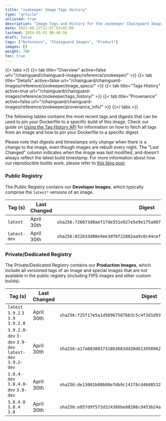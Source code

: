 ```yaml
---
title: "zookeeper Image Tags History"
type: "article"
unlisted: true
description: "Image Tags and History for the zookeeper Chainguard Image"
date: 2023-06-22T11:07:52+02:00
lastmod: 2024-05-01 00:46:56
draft: false
tags: ["Reference", "Chainguard Images", "Product"]
images: []
weight: 700
toc: true
---
```


{{< tabs >}}
{{< tab title="Overview" active=false url="/chainguard/chainguard-images/reference/zookeeper/" >}}
{{< tab title="Details" active=false url="/chainguard/chainguard-images/reference/zookeeper/image_specs/" >}}
{{< tab title="Tags History" active=true url="/chainguard/chainguard-images/reference/zookeeper/tags_history/" >}}
{{< tab title="Provenance" active=false url="/chainguard/chainguard-images/reference/zookeeper/provenance_info/" >}}
{{</ tabs >}}

The following tables contains the most recent tags and digests that can be used to pin your Dockerfile to a specific build of this image. Check our guide on [Using the Tag History API](/chainguard/chainguard-images/using-the-tag-history-api/) for information on how to fetch all tags from an image and how to pin your Dockerfile to a specific digest.

Please note that digests and timestamps only change when there is a change to the image, even though images are rebuilt every night. The "Last Changed" column indicates when the image was last modified, and doesn't always reflect the latest build timestamp. For more information about how our reproducible builds work, please refer to [this blog post](https://www.chainguard.dev/unchained/reproducing-chainguards-reproducible-image-builds).

### Public Registry
The Public Registry contains our **Developer Images**, which typically comprise the `latest*` versions of an image.

| Tag (s)       | Last Changed | Digest                                                                    |
|---------------|--------------|---------------------------------------------------------------------------|
|  `latest`     | April 30th   | `sha256:726673d8aef17de551e927e5e9e175a907e7aaa285d17018166710bec429f0fa` |
|  `latest-dev` | April 30th   | `sha256:022b33d80e9ee3df6f22882aa9c0c44ceff27c0ae8658eb004366307897d770a` |


### Private/Dedicated Registry
The Private/Dedicated Registry contains our **Production Images**, which include all versioned tags of an image and special images that are not available in the public registry (including FIPS images and other custom builds).

| Tag (s)                                                   | Last Changed | Digest                                                                    |
|-----------------------------------------------------------|--------------|---------------------------------------------------------------------------|
|  `latest` `3.9.2` `3` `3.9` `3.9.2.0`                     | April 30th   | `sha256:f25f17e5a1d56967587bb3c5c4f3d1d9319ab372b980569863e0329d0c11cf72` |
|  `3.9.2.0-dev` `3-dev` `3.9-dev` `latest-dev` `3.9.2-dev` | April 30th   | `sha256:a17a6830837310b3663dd20d61395096219626630ae526799c604733c816c48e` |
|  `3.8.4-dev` `3.8.4.0-dev` `3.8-dev`                      | April 30th   | `sha256:de13001b08b88e7db9c141f8cd48d0532da081229e05079bce2f57b626cac2b4` |
|  `3.8.4.0` `3.8.4` `3.8`                                  | April 30th   | `sha256:e057d9f573d324386be88286cd453b24a2f442ad030bd08acea9a6e01d8e03da` |

